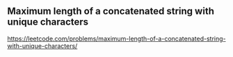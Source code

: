 ## Maximum length of a concatenated string with unique characters
https://leetcode.com/problems/maximum-length-of-a-concatenated-string-with-unique-characters/
